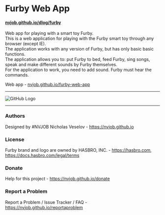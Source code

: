 # Furby Web App
#### [nvjob.github.io/dlog/furby](https://nvjob.github.io/dlog/furby)

Web app for playing with a smart toy Furby.<br>
This is a web application for playing with the Furby smart toy through any browser (except IE).<br>
The application works with any version of Furby, but has only basic basic functions. <br>
The application allows you to: put Furby to bed, feed Furby, sing songs, speak and make different sounds by Furby themselves.<br>
For the application to work, you need to add sound. Furby must hear the commands.

Web app - [nvjob.github.io/furby-web-app](https://nvjob.github.io/furby-web-app)

-------------------------------------------------------------------

![GitHub Logo](https://raw.githubusercontent.com/nvjob/nvjob.github.io/master/repo/devlog/furby%20app/web/10/pic/1.jpg)

-------------------------------------------------------------------

### Authors
Designed by #NVJOB Nicholas Veselov - https://nvjob.github.io

### License
Furby brand and logo are owned by HASBRO, INC. - https://hasbro.com, https://docs.hasbro.com/legal/terms

### Donate
Help for this project - https://nvjob.github.io/donate

### Report a Problem
Report a Problem / Issue Tracker / FAQ - https://nvjob.github.io/reportaproblem

